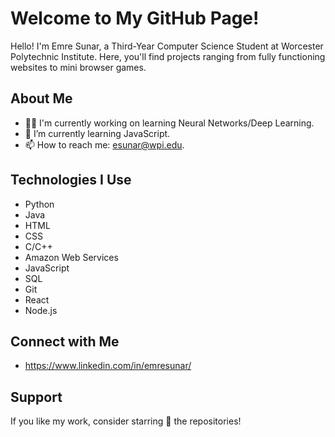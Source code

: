# Welcome to My GitHub Page!

Hello! I'm Emre Sunar, a Third-Year Computer Science Student at Worcester Polytechnic Institute. Here, you'll find projects ranging from fully functioning websites to mini browser games.

## About Me

- 👨‍💻 I'm currently working on learning Neural Networks/Deep Learning.
- 🌱 I’m currently learning JavaScript.
- 📫 How to reach me: esunar@wpi.edu.

## Technologies I Use

- Python
- Java
- HTML
- CSS
- C/C++
- Amazon Web Services
- JavaScript
- SQL
- Git
- React
- Node.js

## Connect with Me

- https://www.linkedin.com/in/emresunar/

## Support

If you like my work, consider starring 🌟 the repositories!


